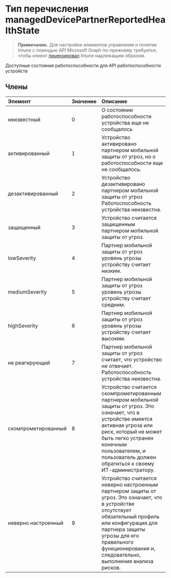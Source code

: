 # <a name="manageddevicepartnerreportedhealthstate-enum-type"></a>Тип перечисления managedDevicePartnerReportedHealthState

> **Примечание.** Для настройки элементов управления и политик Intune с помощью API Microsoft Graph по-прежнему требуется, чтобы клиент [лицензировал](https://go.microsoft.com/fwlink/?linkid=839381) Intune надлежащим образом.

Доступные состояния работоспособности для API работоспособности устройств
## <a name="members"></a>Члены
|Элемент|Значение|Описание|
|:---|:---|:---|
|неизвестный|0|О состоянии работоспособности устройства еще не сообщалось|
|активированный|1|Устройство активировано партнером мобильной защиты от угроз, но о работоспособности еще не сообщалось.|
|дезактивированный|2|Устройство дезактивировано партнером мобильной защиты от угроз Работоспособность устройства неизвестна.|
|защищенный|3|Устройство считается защищенным партнером мобильной защиты от угроз.|
|lowSeverity|4|Партнер мобильной защиты от угроз уровень угрозы устройству считает низким.|
|mediumSeverity|5|Партнер мобильной защиты от угроз уровень угрозы устройству считает средним.|
|highSeverity|6|Партнер мобильной защиты от угроз уровень угрозы устройству считает высоким.|
|не реагирующий|7|Партнер мобильной защиты от угроз считает, что устройство не отвечает. Работоспособность устройства неизвестна.|
|скомпрометированный|8|Устройство считается скомпрометированным партнером мобильной защиты от угроз. Это означает, что в устройстве имеется активная угроза или риск, который не может быть легко устранен конечным пользователем, и пользователь должен обратиться к своему ИТ-администратору.|
|неверно настроенный|9|Устройство считается неверно настроенным партнером защиты от угроз. Это означает, что в устройстве отсутствует обязательный профиль или конфигурация для партнера защиты угрозы для его правильного функционирования и, следовательно, выполнения анализа рисков.|








